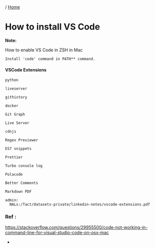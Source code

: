 / [Home](index.md)

# How to install VS Code

**Note:** 



How to enable VS Code in ZSH in Mac
```
Install 'code' command in PATH** command.
```


#### VSCode Extensions
```
python

liveserver

githistory

docker

Git Graph

Live Server

cdnjs

Regex Previewer

ES7 snippets

Prettier

Turbo console log

Polacode

Better Comments

Markdown PDF

admin:
  NALs:/Tact/datasets-private/linkedin-notes/vscode-extensions.pdf
```


### Ref :
https://stackoverflow.com/questions/29955500/code-not-working-in-command-line-for-visual-studio-code-on-osx-mac
  * []()
